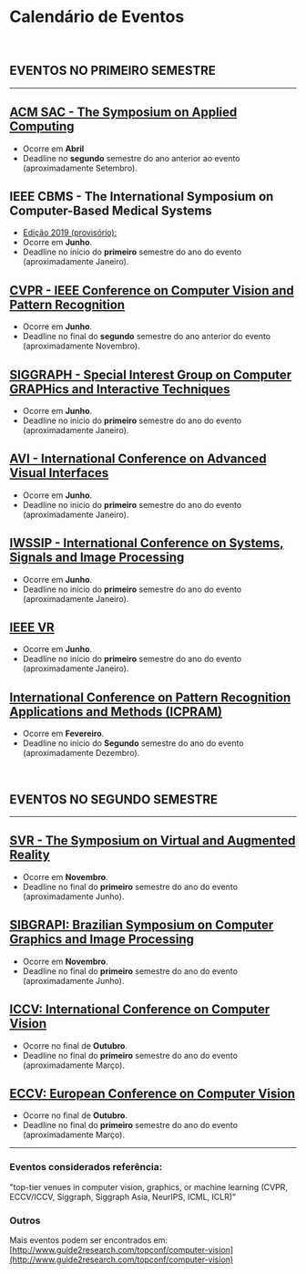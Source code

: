 # Calendário de Eventos

<BR>
  
## EVENTOS NO PRIMEIRO SEMESTRE

<HR>
  
## [ACM SAC - The Symposium on Applied Computing](https://www.sigapp.org/sac/)
* Ocorre em **Abril**
* Deadline no **segundo** semestre do ano anterior ao evento (aproximadamente Setembro).


## IEEE CBMS - The International Symposium on Computer-Based Medical Systems 
* [Edição 2019 (provisório):](https://easychair.org/cfp/CBMS2019)
* Ocorre em **Junho**.
* Deadline no início do **primeiro** semestre do ano do evento (aproximadamente Janeiro).

## [CVPR - IEEE Conference on Computer Vision and Pattern Recognition](http://cvpr2019.thecvf.com/)
* Ocorre em **Junho**.
* Deadline no final do **segundo** semestre do ano anterior do evento (aproximadamente Novembro).

## [SIGGRAPH - Special Interest Group on Computer GRAPHics and Interactive Techniques](http://sa2019.siggraph.org/)
* Ocorre em **Junho**.
* Deadline no inicio do **primeiro** semestre do ano do evento (aproximadamente Janeiro).

## [AVI - International Conference on Advanced Visual Interfaces](https://sites.google.com/unisa.it/avi2020/)
* Ocorre em **Junho**.
* Deadline no inicio do **primeiro** semestre do ano do evento (aproximadamente Janeiro).

## [IWSSIP - International Conference on Systems, Signals and Image Processing](http://ieeevr.org/)
* Ocorre em **Junho**.
* Deadline no inicio do **primeiro** semestre do ano do evento (aproximadamente Janeiro).

## [IEEE VR](https://sites.google.com/unisa.it/avi2020/)
* Ocorre em **Junho**.
* Deadline no inicio do **primeiro** semestre do ano do evento (aproximadamente Janeiro).

## [International Conference on Pattern Recognition Applications and Methods (ICPRAM)](http://www.icpram.org/)
* Ocorre em **Fevereiro**.
* Deadline no inicio do **Segundo** semestre do ano do evento (aproximadamente Dezembro).

<BR>

## EVENTOS NO SEGUNDO SEMESTRE

<HR>
  
## [SVR - The Symposium on Virtual and Augmented Reality](http://svr.net.br/)
* Ocorre em **Novembro**.
* Deadline no final do **primeiro** semestre do ano do evento (aproximadamente Junho).

 
## [SIBGRAPI: Brazilian Symposium on Computer Graphics and Image Processing](http://www.wikicfp.com/cfp/program?id=2655&f=Brazilian%20Symposium%20on%20Computer%20Graphics%20and%20Image%20Processing)
* Ocorre em **Novembro**.
* Deadline no final do **primeiro** semestre do ano do evento (aproximadamente Junho).

## [ICCV: International Conference on Computer Vision](http://www.wikicfp.com/cfp/program?id=1325&s=ICCV&f=International%20Conference%20on%20Computer%20Vision)
* Ocorre no final de **Outubro**.
* Deadline no final do **primeiro** semestre do ano do evento (aproximadamente Março).

## [ECCV: European Conference on Computer Vision](http://www.wikicfp.com/cfp/program?id=800)
* Ocorre no final de **Outubro**.
* Deadline no final do **primeiro** semestre do ano do evento (aproximadamente Março).


<HR>

### Eventos considerados referência:
"top-tier venues in computer vision, graphics, or machine learning (CVPR, ECCV/ICCV, Siggraph, Siggraph Asia, NeurIPS, ICML, ICLR)"

### Outros

Mais eventos podem ser encontrados em: [http://www.guide2research.com/topconf/computer-vision](http://www.guide2research.com/topconf/computer-vision)


